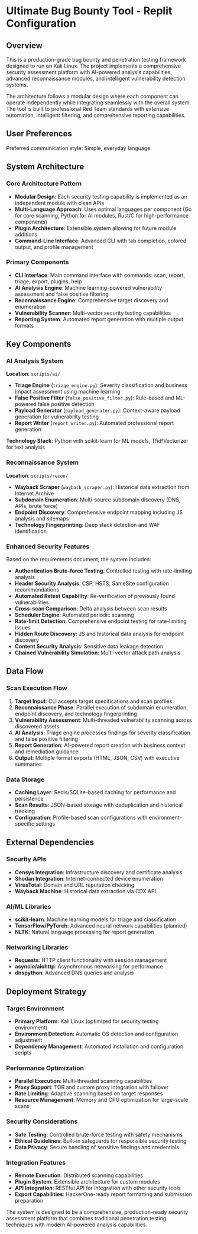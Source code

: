 # Ultimate Bug Bounty Tool - Replit Configuration

## Overview

This is a production-grade bug bounty and penetration testing framework designed to run on Kali Linux. The project implements a comprehensive security assessment platform with AI-powered analysis capabilities, advanced reconnaissance modules, and intelligent vulnerability detection systems.

The architecture follows a modular design where each component can operate independently while integrating seamlessly with the overall system. The tool is built to professional Red Team standards with extensive automation, intelligent filtering, and comprehensive reporting capabilities.

## User Preferences

Preferred communication style: Simple, everyday language.

## System Architecture

### Core Architecture Pattern
- **Modular Design**: Each security testing capability is implemented as an independent module with clean APIs
- **Multi-Language Approach**: Uses optimal languages per component (Go for core scanning, Python for AI modules, Rust/C for high-performance components)
- **Plugin Architecture**: Extensible system allowing for future module additions
- **Command-Line Interface**: Advanced CLI with tab completion, colored output, and profile management

### Primary Components
- **CLI Interface**: Main command interface with commands: scan, report, triage, export, plugins, help
- **AI Analysis Engine**: Machine learning-powered vulnerability assessment and false positive filtering
- **Reconnaissance Engine**: Comprehensive target discovery and enumeration
- **Vulnerability Scanner**: Multi-vector security testing capabilities
- **Reporting System**: Automated report generation with multiple output formats

## Key Components

### AI Analysis System
**Location**: `scripts/ai/`
- **Triage Engine** (`triage_engine.py`): Severity classification and business impact assessment using machine learning
- **False Positive Filter** (`false_positive_filter.py`): Rule-based and ML-powered false positive detection
- **Payload Generator** (`payload_generator.py`): Context-aware payload generation for vulnerability testing
- **Report Writer** (`report_writer.py`): Automated professional report generation

**Technology Stack**: Python with scikit-learn for ML models, TfidfVectorizer for text analysis

### Reconnaissance System
**Location**: `scripts/recon/`
- **Wayback Scraper** (`wayback_scraper.py`): Historical data extraction from Internet Archive
- **Subdomain Enumeration**: Multi-source subdomain discovery (DNS, APIs, brute force)
- **Endpoint Discovery**: Comprehensive endpoint mapping including JS analysis and sitemaps
- **Technology Fingerprinting**: Deep stack detection and WAF identification

### Enhanced Security Features
Based on the requirements document, the system includes:
- **Authentication Brute-force Testing**: Controlled testing with rate-limiting analysis
- **Header Security Analysis**: CSP, HSTS, SameSite configuration recommendations
- **Automated Retest Capability**: Re-verification of previously found vulnerabilities
- **Cross-scan Comparison**: Delta analysis between scan results
- **Scheduler Engine**: Automated periodic scanning
- **Rate-limit Detection**: Comprehensive endpoint testing for rate-limiting issues
- **Hidden Route Discovery**: JS and historical data analysis for endpoint discovery
- **Content Security Analysis**: Sensitive data leakage detection
- **Chained Vulnerability Simulation**: Multi-vector attack path analysis

## Data Flow

### Scan Execution Flow
1. **Target Input**: CLI accepts target specifications and scan profiles
2. **Reconnaissance Phase**: Parallel execution of subdomain enumeration, endpoint discovery, and technology fingerprinting
3. **Vulnerability Assessment**: Multi-threaded vulnerability scanning across discovered assets
4. **AI Analysis**: Triage engine processes findings for severity classification and false positive filtering
5. **Report Generation**: AI-powered report creation with business context and remediation guidance
6. **Output**: Multiple format exports (HTML, JSON, CSV) with executive summaries

### Data Storage
- **Caching Layer**: Redis/SQLite-based caching for performance and persistence
- **Scan Results**: JSON-based storage with deduplication and historical tracking
- **Configuration**: Profile-based scan configurations with environment-specific settings

## External Dependencies

### Security APIs
- **Censys Integration**: Infrastructure discovery and certificate analysis
- **Shodan Integration**: Internet-connected device enumeration
- **VirusTotal**: Domain and URL reputation checking
- **Wayback Machine**: Historical data extraction via CDX API

### AI/ML Libraries
- **scikit-learn**: Machine learning models for triage and classification
- **TensorFlow/PyTorch**: Advanced neural network capabilities (planned)
- **NLTK**: Natural language processing for report generation

### Networking Libraries
- **Requests**: HTTP client functionality with session management
- **asyncio/aiohttp**: Asynchronous networking for performance
- **dnspython**: Advanced DNS queries and analysis

## Deployment Strategy

### Target Environment
- **Primary Platform**: Kali Linux (optimized for security testing environment)
- **Environment Detection**: Automatic OS detection and configuration adjustment
- **Dependency Management**: Automated installation and configuration scripts

### Performance Optimization
- **Parallel Execution**: Multi-threaded scanning capabilities
- **Proxy Support**: TOR and custom proxy integration with failover
- **Rate Limiting**: Adaptive scanning based on target responses
- **Resource Management**: Memory and CPU optimization for large-scale scans

### Security Considerations
- **Safe Testing**: Controlled brute-force testing with safety mechanisms
- **Ethical Guidelines**: Built-in safeguards for responsible security testing
- **Data Privacy**: Secure handling of sensitive findings and credentials

### Integration Features
- **Remote Execution**: Distributed scanning capabilities
- **Plugin System**: Extensible architecture for custom modules
- **API Integration**: RESTful API for integration with other security tools
- **Export Capabilities**: HackerOne-ready report formatting and submission preparation

The system is designed to be a comprehensive, production-ready security assessment platform that combines traditional penetration testing techniques with modern AI-powered analysis capabilities.